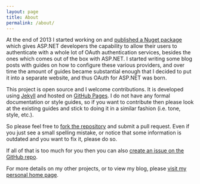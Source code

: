 ```yaml
---
layout: page
title: About
permalink: /about/
---
```


At the end of 2013 I started working on and [published a Nuget package](https://www.nuget.org/packages/owin.security.providers) which gives ASP.NET developers the capability to allow their users to authenticate with a whole lot of OAuth authentication services, besides the ones which comes out of the box with ASP.NET. I started writing some blog posts with guides on how to configure these various providers, and over time the amount of guides became substantial enough that I decided to put it into a separate website, and thus OAuth for ASP.NET was born.

This project is open source and I welcome contributions. It is developed using [Jekyll](http://jekyllrb.com/) and hosted on [GitHub Pages](https://pages.github.com/). I do not have any formal documentation or style guides, so if you want to contribute then please look at the existing guides and stick to doing it in a similar fashion (i.e. tone, style, etc.).

So please feel free to [fork the repository](https://github.com/RockstarLabs/oauthforaspnet) and submit a pull request. Even if you just see a small spelling mistake, or notice that some information is outdated and you want to fix it, please do so.

If all of that is too much for you then you can also [create an issue on the GitHub repo](https://github.com/RockstarLabs/oauthforaspnet/issues).

For more details on my other projects, or to view my blog, please [visit my personal home page](http://www.jerriepelser.com).
